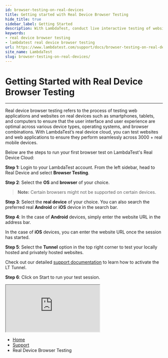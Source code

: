 ```yaml
---
id: browser-testing-on-real-devices
title: Getting started with Real Device Browser Testing
hide_title: true
sidebar_label: Getting Started
description: With LambdaTest, conduct live interactive testing of websites and web apps on real Android and iOS devices to ensure a seamless user experience.
keywords:
- real device browser testing 
- lambdatest real device browser testing 
url: https://www.lambdatest.com/support/docs/browser-testing-on-real-devices/
site_name: LambdaTest
slug: browser-testing-on-real-devices/
---
```


<script type="application/ld+json"
      dangerouslySetInnerHTML={{ __html: JSON.stringify({
       "@context": "https://schema.org",
        "@type": "BreadcrumbList",
        "itemListElement": [{
          "@type": "ListItem",
          "position": 1,
          "name": "LambdaTest",
          "item": "https://www.lambdatest.com"
        },{
          "@type": "ListItem",
          "position": 2,
          "name": "Support",
          "item": "https://www.lambdatest.com/support/docs/"
        },{
          "@type": "ListItem",
          "position": 3,
          "name": "Native Mobile Browser Testing",
          "item": "https://www.lambdatest.com/support/docs/browser-testing-on-real-devices/"
        }]
      })
    }}
></script>

# Getting Started with Real Device Browser Testing
***

Real device browser testing refers to the process of testing web applications and websites on real devices such as smartphones, tablets, and computers to ensure that the user interface and user experience are optimal across various device types, operating systems, and browser combinations. With LambdaTest’s real device cloud, you can test websites and web applications to ensure they perform seamlessly across 3000 + real mobile devices.

Below are the steps to run your first browser test on LambdaTest's Real Device Cloud:

**Step 1:** Login to your LambdaTest account. From the left sidebar, head to Real Device and select **Browser Testing**.

**Step 2**: Select the **OS** and **browser** of your choice. 

>**Note:** Certain browsers might not be supported on certain devices. 

**Step 3**: Select the **real device** of your choice. You can also search the preferred real **Android** or **iOS** device in the search bar.

**Step 4**: In the case of **Android** devices, simply enter the website URL in the address bar.

In the case of **iOS** devices, you can enter the website URL once the session has started. 
 
**Step 5**: Select the **Tunnel** option in the top right corner to test your locally hosted and privately hosted websites. 

Check out our detailed [support documentation](https://www.lambdatest.com/support/docs/testing-locally-hosted-pages/) to learn how to activate the LT Tunnel.

**Step 6**: Click on Start to run your test session.

<div className="storylane-iframe">
  <script async src="https://js.storylane.io/js/v2/storylane.js"></script>
  <div className="sl-embed">
    <iframe loading="lazy" className="sl-demo" src="https://app.storylane.io/demo/olydgivozpsz?embed=inline"  name="sl-embed" allow="fullscreen" allowfullscreen></iframe>
  </div>
</div>

<nav aria-label="breadcrumbs">
  <ul className="breadcrumbs">
    <li className="breadcrumbs__item">
      <a className="breadcrumbs__link" href="https://www.lambdatest.com">
        Home
      </a>
    </li>
    <li className="breadcrumbs__item">
      <a className="breadcrumbs__link" target="_self" href="https://www.lambdatest.com/support/docs/">
        Support
      </a>
    </li>
    <li className="breadcrumbs__item breadcrumbs__item--active">
      <span className="breadcrumbs__link">
        Real Device Browser Testing
      </span>
    </li>
  </ul>
</nav>